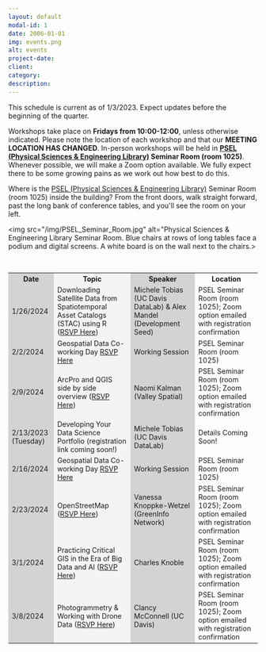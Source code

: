 ```yaml
---
layout: default
modal-id: 1
date: 2006-01-01
img: events.png
alt: events
project-date: 
client: 
category: 
description: 
---
```


<p>This schedule is current as of 1/3/2023. Expect updates before the beginning of the quarter.</p>

<p>Workshops take place on <b>Fridays from 10:00-12:00</b>, unless otherwise indicated. Please note the location of each workshop and that our <b>MEETING LOCATION HAS CHANGED</b>. In-person workshops will be held in <b><a href="http://campusmap.ucdavis.edu/?b=115">PSEL (Physical Sciences & Engineering Library)</a> Seminar Room (room 1025)</b>. Whenever possible, we will make a Zoom option available. We fully expect there to be some growing pains as we work out how best to do this.</p>

<p>Where is the <a href="http://campusmap.ucdavis.edu/?b=115">PSEL (Physical Sciences & Engineering Library)</a> Seminar Room (room 1025) inside the building? From the front doors, walk straight forward, past the long bank of conference tables, and you'll see the room on your left.</p>

<img src="/img/PSEL_Seminar_Room.jpg" alt="Physical Sciences & Engineering Library Seminar Room. Blue chairs at rows of long tables face a podium and digital screens. A white board is on the wall next to the chairs.>


<br>

<table id="schedule" class="center">
	<colgroup>
		<col style="background-color:lightgray">
		<col style="background-color:#F4F4F4">
		<col style="background-color:lightgray">
	</colgroup>
	<tr>
		<th>Date</th>
		<th>Topic</th>
		<th>Speaker</th>
		<th>Location</th>
	</tr>
	<tr>
		<td>1/26/2024</td>
		<td>Downloading Satellite Data from Spatiotemporal Asset Catalogs (STAC) using R (<a href="https://datalab.ucdavis.edu/eventscalendar/maptimedavis-downloading-satellite-data-from-spatiotemporal-asset-catalogs-stac-using-r/">RSVP Here</a>)</td>
		<td>Michele Tobias (UC Davis DataLab) & Alex Mandel (Development Seed)</td>
		<td>PSEL Seminar Room (room 1025); Zoom option emailed with registration confirmation</td>
	</tr>
	<tr>
		<td>2/2/2024</td>
		<td>Geospatial Data Co-working Day <a href="https://datalab.ucdavis.edu/eventscalendar/maptimedavis-gis-co-working-day-3/">RSVP Here</a></td>
		<td>Working Session </td>
		<td>PSEL Seminar Room (room 1025)</td>
	</tr>
	<tr>
		<td>2/9/2024</td>
		<td>ArcPro and QGIS side by side overview (<a href="https://datalab.ucdavis.edu/eventscalendar/maptimedavis-arcpro-and-qgis-side-by-side-overview/">RSVP Here</a>)</td>
		<td>Naomi Kalman (Valley Spatial)</td>
		<td>PSEL Seminar Room (room 1025); Zoom option emailed with registration confirmation</td>
	</tr>
	<tr>
		<td>2/13/2023 (Tuesday)</td>
		<td>Developing Your Data Science Portfolio (registration link coming soon!)</td>
		<td>Michele Tobias (UC Davis DataLab)</td>
		<td>Details Coming Soon!</td>
	</tr>
	<tr>
		<td>2/16/2024</td>
		<td>Geospatial Data Co-working Day <a href="https://datalab.ucdavis.edu/eventscalendar/maptimedavis-gis-co-working-day-4/">RSVP Here</a></td>
		<td>Working Session</td>
		<td>PSEL Seminar Room (room 1025)</td>
	</tr>
	<tr>
		<td>2/23/2024</td>
		<td>OpenStreetMap (<a href="https://datalab.ucdavis.edu/eventscalendar/maptimedavis-openstreetmap/">RSVP Here</a>)</td>
		<td>Vanessa Knoppke-Wetzel (GreenInfo Network)</td>
		<td>PSEL Seminar Room (room 1025); Zoom option emailed with registration confirmation</td>
	</tr>
	<tr>
		<td>3/1/2024</td>
		<td>Practicing Critical GIS in the Era of Big Data and AI (<a href="https://datalab.ucdavis.edu/eventscalendar/maptimedavis-practicing-critical-gis-in-the-era-of-big-data-and-ai/">RSVP Here</a>)</td>
		<td>Charles Knoble</td>
		<td>PSEL Seminar Room (room 1025); Zoom option emailed with registration confirmation</td>
	</tr>
	<tr>
		<td>3/8/2024</td>
		<td>Photogrammetry & Working with Drone Data (<a href="https://datalab.ucdavis.edu/eventscalendar/maptimedavis-photogrammetry-working-with-drone-data/">RSVP Here</a>)</td>
		<td>Clancy McConnell (UC Davis)</td>
		<td>PSEL Seminar Room (room 1025); Zoom option emailed with registration confirmation</td>
	</tr>
</table>

<!-- Empty Row Template:
	<tr>
		<td>date</td>
		<td>talk title (registration link coming soon!)</td>
		<td>speaker name</td>
		<td>location</td>
	</tr>
-->
